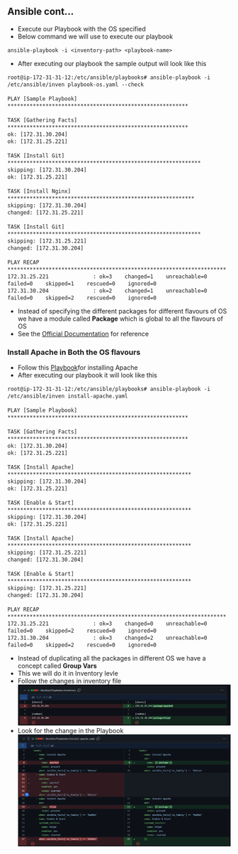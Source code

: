 ## Ansible cont...

- Execute our Playbook with the OS specified
- Below command we will use to execute our playbook
```
ansible-playbook -i <inventory-path> <playbook-name>
```
- After executing our playbook the sample output will look like this
```
root@ip-172-31-31-12:/etc/ansible/playbooks# ansible-playbook -i /etc/ansible/inven playbook-os.yaml --check

PLAY [Sample Playbook] *********************************************************

TASK [Gathering Facts] *********************************************************
ok: [172.31.30.204]
ok: [172.31.25.221]

TASK [Install Git] *************************************************************
skipping: [172.31.30.204]
ok: [172.31.25.221]

TASK [Install Nginx] ***********************************************************
skipping: [172.31.30.204]
changed: [172.31.25.221]

TASK [Install Git] *************************************************************
skipping: [172.31.25.221]
changed: [172.31.30.204]

PLAY RECAP *********************************************************************
172.31.25.221              : ok=3    changed=1    unreachable=0    failed=0    skipped=1    rescued=0    ignored=0      
172.31.30.204              : ok=2    changed=1    unreachable=0    failed=0    skipped=2    rescued=0    ignored=0      

```
- Instead of specifying the different packages for different flavours of OS we have a module called **Package** which is global to all the flavours of OS
- See the [Official Documentation](https://docs.ansible.com/ansible/latest/collections/ansible/builtin/package_module.html) for reference

### Install Apache in Both the OS flavours
- Follow this [Playbook](https://github.com/abhi-yuva/Devops-Feb-2024/blob/main/Ansible/Playbooks/install-apache.yaml)for installing Apache
- After executing our playbook it will look like this
```
root@ip-172-31-31-12:/etc/ansible/playbooks# ansible-playbook -i /etc/ansible/inven install-apache.yaml

PLAY [Sample Playbook] *********************************************************

TASK [Gathering Facts] *********************************************************
ok: [172.31.30.204]
ok: [172.31.25.221]

TASK [Install Apache] **********************************************************
skipping: [172.31.30.204]
ok: [172.31.25.221]

TASK [Enable & Start] **********************************************************
skipping: [172.31.30.204]
ok: [172.31.25.221]

TASK [Install Apache] **********************************************************
skipping: [172.31.25.221]
changed: [172.31.30.204]

TASK [Enable & Start] **********************************************************
skipping: [172.31.25.221]
changed: [172.31.30.204]

PLAY RECAP *********************************************************************
172.31.25.221              : ok=3    changed=0    unreachable=0    failed=0    skipped=2    rescued=0    ignored=0      
172.31.30.204              : ok=3    changed=2    unreachable=0    failed=0    skipped=2    rescued=0    ignored=0
```
- Instead of duplicating all the packages in different OS we have a concept called **Group Vars**
- This we will do it in Inventory levle
- Follow the changes in inventory file
![Privew](./Images/as3.png)
- Look for the change in the Playbook
![Privew](./Images/as4.png)
